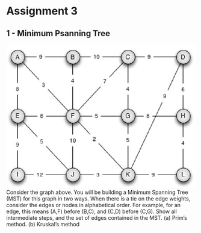 # Assignment 3

## 1 - Minimum Psanning Tree
![MST](imgs/mst.png)
Consider the graph above. You will be building a Minimum Spanning Tree (MST) for this
graph in two ways. When there is a tie on the edge weights, consider the edges or nodes
in alphabetical order. For example, for an edge, this means (A,F) before (B,C), and (C,D)
before (C,G). Show all intermediate steps, and the set of edges contained in the MST.
(a) Prim’s method.
(b) Kruskal’s method
